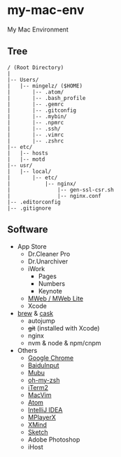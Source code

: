 # my-mac-env

My Mac Environment

## Tree

```
/ (Root Directory)
|
|-- Users/
|   |-- mingelz/ ($HOME)
|       |-- .atom/
|       |-- .bash_profile
|       |-- .gemrc
|       |-- .gitconfig
|       |-- .mybin/
|       |-- .npmrc
|       |-- .ssh/
|       |-- .vimrc
|       |-- .zshrc
|-- etc/
|   |-- hosts
|   |-- motd
|-- usr/
|   |-- local/
|       |-- etc/
|           |-- nginx/
|               |-- gen-ssl-csr.sh
|               |-- nginx.conf
|-- .editorconfig
|-- .gitignore
```

## Software

+ App Store
    + Dr.Cleaner Pro
    + Dr.Unarchiver
    + iWork
        + Pages
        + Numbers
        + Keynote
    + [MWeb / MWeb Lite](http://www.mweb.im/)
    + Xcode
+ [brew](http://brew.sh/) & [cask](http://caskroom.io/)
    + autojump
    + ~~git~~ (installed with Xcode)
    + nginx
    + nvm & node & npm/cnpm
+ Others
    + [Google Chrome](https://www.google.com/chrome/)
    + [BaiduInput](http://srf.baidu.com/input/mac.html)
    + [Mubu](https://mubu.com)
    + [oh-my-zsh](https://github.com/robbyrussell/oh-my-zsh)
    + [iTerm2](https://www.iterm2.com/)
    + [MacVim](https://github.com/macvim-dev/macvim)
    + [Atom](https://atom.io)
    + [IntelliJ IDEA](http://www.jetbrains.com/idea/)
    + [MPlayerX](http://mplayerx.org/)
    + [XMind](http://www.xmind.net/)
    + [Sketch](https://www.sketchapp.com/)
    + Adobe Photoshop
    + iHost
